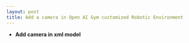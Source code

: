 ```yaml
---
layout: post
title: Add a camera in Open AI Gym customized Robotic Environment
---
```


- **Add camera in xml model**
